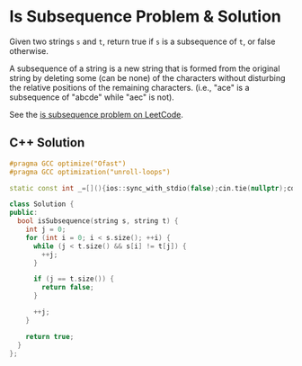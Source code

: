 # Is Subsequence Problem & Solution

Given two strings `s` and `t`, return true if `s` is a subsequence of `t`, or false otherwise.

A subsequence of a string is a new string that is formed from the original string by deleting some (can be none) of the characters without disturbing the relative positions of the remaining characters. (i.e., "ace" is a subsequence of "abcde" while "aec" is not).

See the [is subsequence problem on LeetCode](https://leetcode.com/problems/is-subsequence).

## C++ Solution

```cpp
#pragma GCC optimize("Ofast")
#pragma GCC optimization("unroll-loops")

static const int _=[](){ios::sync_with_stdio(false);cin.tie(nullptr);cout.tie(nullptr);return 0;}();

class Solution {
public:
  bool isSubsequence(string s, string t) {
    int j = 0;
    for (int i = 0; i < s.size(); ++i) {
      while (j < t.size() && s[i] != t[j]) {
        ++j;
      }

      if (j == t.size()) {
        return false;
      }

      ++j;
    }

    return true;
  }
};
```
